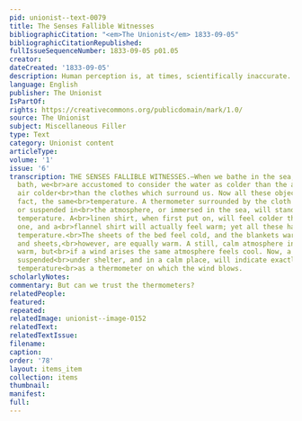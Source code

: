 ```yaml
---
pid: unionist--text-0079
title: The Senses Fallible Witnesses
bibliographicCitation: "<em>The Unionist</em> 1833-09-05"
bibliographicCitationRepublished: 
fullIssueSequenceNumber: 1833-09-05 p01.05
creator: 
dateCreated: '1833-09-05'
description: Human perception is, at times, scientifically inaccurate.
language: English
publisher: The Unionist
IsPartOf: 
rights: https://creativecommons.org/publicdomain/mark/1.0/
source: The Unionist
subject: Miscellaneous Filler
type: Text
category: Unionist content
articleType: 
volume: '1'
issue: '6'
transcription: THE SENSES FALLIBLE WITNESSES.—When we bathe in the sea, or in a cold
  bath, we<br>are accustomed to consider the water as colder than the air, and the
  air colder<br>than the clothes which surround us. Now all these objects are, in
  fact, the same<br>temperature. A thermometer surrounded by the cloth of our coat
  or suspended in<br>the atmosphere, or immersed in the sea, will stand at the same
  temperature. A<br>linen shirt, when first put on, will feel colder than a cotton
  one, and a<br>flannel shirt will actually feel warm; yet all these have the same
  temperature.<br>The sheets of the bed feel cold, and the blankets warm; the blankets
  and sheets,<br>however, are equally warm. A still, calm atmosphere in summer, feels
  warm, but<br>if a wind arises the same atmosphere feels cool. Now, a thermometer
  suspended<br>under shelter, and in a calm place, will indicate exactly the same
  temperature<br>as a thermometer on which the wind blows.
scholarlyNotes: 
commentary: But can we trust the thermometers?
relatedPeople: 
featured: 
repeated: 
relatedImage: unionist--image-0152
relatedText: 
relatedTextIssue: 
filename: 
caption: 
order: '78'
layout: items_item
collection: items
thumbnail: 
manifest: 
full: 
---
```


